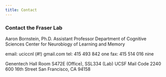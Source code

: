 ```yaml
---
title: Contact
---
```



### Contact the Fraser Lab

Aaron Bornstein, Ph.D.
Assistant Professor
Department of Cognitive Sciences
Center for Neurobiogy of Learning and Memory

email: uciccnl (#!) gmail.com
tel: 415 493 842 one
fax: 415 514 016 nine

Genentech Hall Room S472E (Office), SSL334 (Lab)
UCSF Mail Code 2240
600 16th Street
San Francisco, CA 94158
